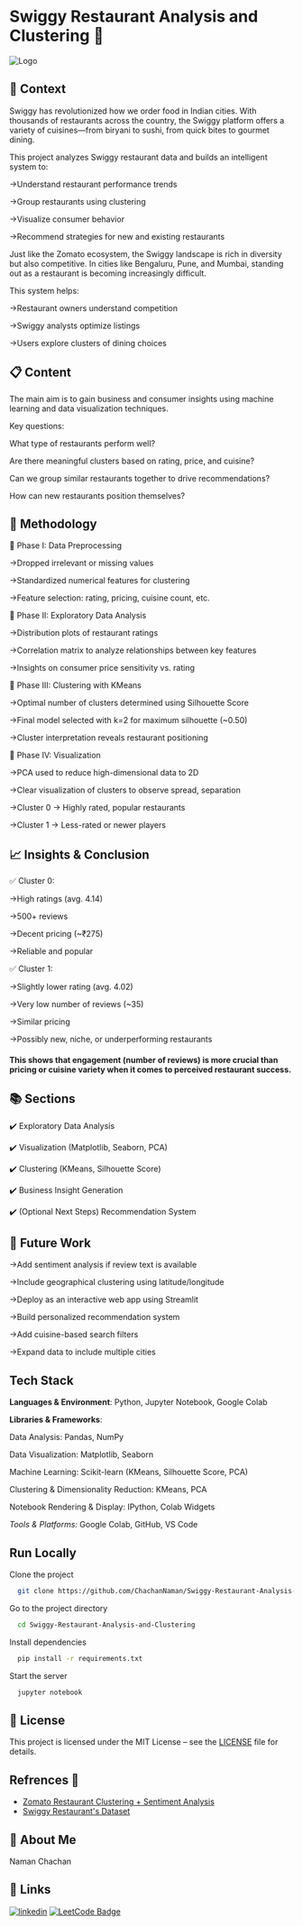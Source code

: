 
# Swiggy Restaurant Analysis and Clustering 🍟





![Logo](https://companieslogo.com/img/orig/SWIGGY.NS_BIG-f0e9f79a.png?t=1731987060)



## 📍 Context

Swiggy has revolutionized how we order food in Indian cities. With thousands of restaurants across the country, the Swiggy platform offers a variety of cuisines—from biryani to sushi, from quick bites to gourmet dining.

This project analyzes Swiggy restaurant data and builds an intelligent system to:

->Understand restaurant performance trends

->Group restaurants using clustering

->Visualize consumer behavior

->Recommend strategies for new and existing restaurants

Just like the Zomato ecosystem, the Swiggy landscape is rich in diversity but also competitive. In cities like Bengaluru, Pune, and Mumbai, standing out as a restaurant is becoming increasingly difficult.

This system helps:

->Restaurant owners understand competition

->Swiggy analysts optimize listings

->Users explore clusters of dining choices

## 📋 Content
The main aim is to gain business and consumer insights using machine learning and data visualization techniques.

Key questions:

What type of restaurants perform well?

Are there meaningful clusters based on rating, price, and cuisine?

Can we group similar restaurants together to drive recommendations?

How can new restaurants position themselves?

## 🧪 Methodology

🔹 Phase I: Data Preprocessing

->Dropped irrelevant or missing values

->Standardized numerical features for clustering

->Feature selection: rating, pricing, cuisine count, etc.

🔹 Phase II: Exploratory Data Analysis

->Distribution plots of restaurant ratings

->Correlation matrix to analyze relationships between key features

->Insights on consumer price sensitivity vs. rating

🔹 Phase III: Clustering with KMeans

->Optimal number of clusters determined using Silhouette Score

->Final model selected with k=2 for maximum silhouette (~0.50)

->Cluster interpretation reveals restaurant positioning

🔹 Phase IV: Visualization

->PCA used to reduce high-dimensional data to 2D

->Clear visualization of clusters to observe spread, separation

->Cluster 0 → Highly rated, popular restaurants

->Cluster 1 → Less-rated or newer players

## 📈 Insights & Conclusion

✅ Cluster 0:

->High ratings (avg. 4.14)

->500+ reviews

->Decent pricing (~₹275)

->Reliable and popular

✅ Cluster 1:

->Slightly lower rating (avg. 4.02)

->Very low number of reviews (~35)

->Similar pricing

->Possibly new, niche, or underperforming restaurants

#### This shows that engagement (number of reviews) is more crucial than pricing or cuisine variety when it comes to perceived restaurant success.

## 📚 Sections

✔️ Exploratory Data Analysis

✔️ Visualization (Matplotlib, Seaborn, PCA)

✔️ Clustering (KMeans, Silhouette Score)

✔️ Business Insight Generation

✔️ (Optional Next Steps) Recommendation System

## 🚀 Future Work
 ->Add sentiment analysis if review text is available

 ->Include geographical clustering using latitude/longitude

 ->Deploy as an interactive web app using Streamlit

 ->Build personalized recommendation system

 ->Add cuisine-based search filters

 ->Expand data to include multiple cities













## Tech Stack

**Languages & Environment**:
Python, Jupyter Notebook, Google Colab

**Libraries & Frameworks**:

Data Analysis: Pandas, NumPy

Data Visualization: Matplotlib, Seaborn

Machine Learning: Scikit-learn (KMeans, Silhouette Score, PCA)

Clustering & Dimensionality Reduction: KMeans, PCA

Notebook Rendering & Display: IPython, Colab Widgets

*Tools & Platforms:*
Google Colab, GitHub, VS Code


## Run Locally

Clone the project

```bash
  git clone https://github.com/ChachanNaman/Swiggy-Restaurant-Analysis-and-Clustering
```

Go to the project directory

```bash
  cd Swiggy-Restaurant-Analysis-and-Clustering

```

Install dependencies

```bash
  pip install -r requirements.txt
```

Start the server

```bash
  jupyter notebook
```





## 🧾 License

This project is licensed under the MIT License – see the [LICENSE](./LICENSE) file for details.



## Refrences 👏
- [Zomato Restaurant Clustering + Sentiment Analysis](https://www.kaggle.com/code/anandsiva/zomato-restaurant-clustering-sentiment-analysis/notebook#No.of-cluster-=-7)
- [Swiggy Restaurant's Dataset](https://www.kaggle.com/datasets/rrkcoder/swiggy-restaurants-dataset/data)




## 🚀 About Me
Naman Chachan


## 🔗 Links
[![linkedin](https://img.shields.io/badge/linkedin-0A66C2?style=for-the-badge&logo=linkedin&logoColor=white)](https://www.linkedin.com/in/naman-chachan-903bb9277/)
[![LeetCode Badge](https://img.shields.io/badge/LeetCode-FFA116?style=for-the-badge&logo=leetcode&logoColor=white
)](https://leetcode.com/u/chachannaman/)


